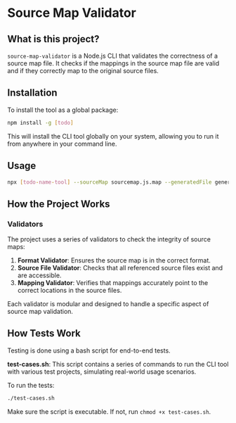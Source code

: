 # Source Map Validator

## What is this project?

`source-map-validator` is a Node.js CLI that validates the correctness of a source map file. It checks if the mappings in the source map file are valid and if they correctly map to the original source files.

## Installation

To install the tool as a global package:

```sh
npm install -g [todo]
```

This will install the CLI tool globally on your system, allowing you to run it from anywhere in your command line.

## Usage

```sh
npx [todo-name-tool] --sourceMap sourcemap.js.map --generatedFile generated.js --originalFolder src/
```

## How the Project Works

### Validators

The project uses a series of validators to check the integrity of source maps:

1. **Format Validator**: Ensures the source map is in the correct format.
2. **Source File Validator**: Checks that all referenced source files exist and are accessible.
3. **Mapping Validator**: Verifies that mappings accurately point to the correct locations in the source files.

Each validator is modular and designed to handle a specific aspect of source map validation.

## How Tests Work

Testing is done using a bash script for end-to-end tests.

**test-cases.sh**: This script contains a series of commands to run the CLI tool with various test projects, simulating real-world usage scenarios.

To run the tests:

```sh
./test-cases.sh
```

Make sure the script is executable. If not, run `chmod +x test-cases.sh`.
